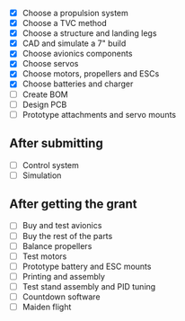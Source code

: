 - [x] Choose a propulsion system
- [x] Choose a TVC method
- [x] Choose a structure and landing legs
- [x] CAD and simulate a 7" build
- [x] Choose avionics components
- [x] Choose servos
- [x] Choose motors, propellers and ESCs
- [x] Choose batteries and charger
- [ ] Create BOM
- [ ] Design PCB
- [ ] Prototype attachments and servo mounts

## After submitting

- [ ] Control system
- [ ] Simulation

## After getting the grant

- [ ] Buy and test avionics
- [ ] Buy the rest of the parts
- [ ] Balance propellers
- [ ] Test motors
- [ ] Prototype battery and ESC mounts
- [ ] Printing and assembly
- [ ] Test stand assembly and PID tuning
- [ ] Countdown software
- [ ] Maiden flight